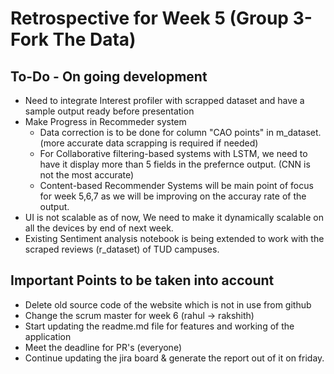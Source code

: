 # Retrospective for Week 5 (Group 3- Fork The Data)

## To-Do - On going development
- Need to integrate Interest profiler with scrapped dataset and have a sample output ready before presentation
- Make Progress in Recommeder system 
	- Data correction is to be done for column "CAO points" in m_dataset. (more accurate data scrapping is required if needed)
	- For Collaborative filtering-based systems with LSTM, we need to have it display more than 5 fields in the prefernce output. (CNN is not the most accurate)
	- Content-based Recommender Systems will be main point of focus for week 5,6,7 as we will be improving on the accuray rate of the output.
- UI is not scalable as of now, We need to make it dynamically scalable on all the devices by end of next week.
- Existing Sentiment analysis notebook is being extended to work with the scraped reviews (r_dataset) of TUD campuses.

## Important Points to be taken into account
- Delete old source code of the website which is not in use from github
- Change the scrum master for week 6 (rahul -> rakshith)
- Start updating the readme.md file for features and working of the application
- Meet the deadline for PR's (everyone)
- Continue updating the jira board & generate the report out of it on friday.